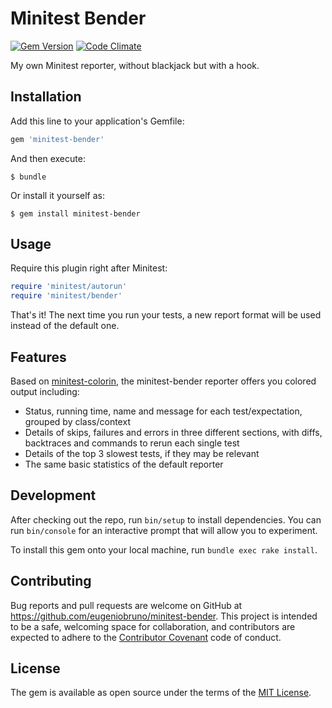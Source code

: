 # Minitest Bender

[![Gem Version](https://badge.fury.io/rb/minitest-bender.svg)](https://badge.fury.io/rb/minitest-bender)
[![Code Climate](https://codeclimate.com/github/eugeniobruno/minitest-bender.svg)](https://codeclimate.com/github/eugeniobruno/minitest-bender)

My own Minitest reporter, without blackjack but with a hook.

## Installation

Add this line to your application's Gemfile:

```ruby
gem 'minitest-bender'
```

And then execute:

    $ bundle

Or install it yourself as:

    $ gem install minitest-bender

## Usage

Require this plugin right after Minitest:

```ruby
require 'minitest/autorun'
require 'minitest/bender'
```

That's it! The next time you run your tests, a new report format will be used instead of the default one.

## Features

Based on [minitest-colorin](https://github.com/gabynaiman/minitest-colorin/), the minitest-bender reporter offers you colored output including:

* Status, running time, name and message for each test/expectation, grouped by class/context
* Details of skips, failures and errors in three different sections, with diffs, backtraces and commands to rerun each single test
* Details of the top 3 slowest tests, if they may be relevant
* The same basic statistics of the default reporter


## Development

After checking out the repo, run `bin/setup` to install dependencies. You can run `bin/console` for an interactive prompt that will allow you to experiment.

To install this gem onto your local machine, run `bundle exec rake install`.

## Contributing

Bug reports and pull requests are welcome on GitHub at https://github.com/eugeniobruno/minitest-bender. This project is intended to be a safe, welcoming space for collaboration, and contributors are expected to adhere to the [Contributor Covenant](http://contributor-covenant.org) code of conduct.


## License

The gem is available as open source under the terms of the [MIT License](http://opensource.org/licenses/MIT).

